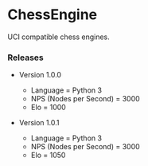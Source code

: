 # ChessEngine
UCI compatible chess engines.

### Releases
* Version 1.0.0
    * Language = Python 3
    * NPS (Nodes per Second) = 3000
    * Elo = 1000
    
* Version 1.0.1
   * Language = Python 3
   * NPS (Nodes per Second) = 3000
   * Elo = 1050
